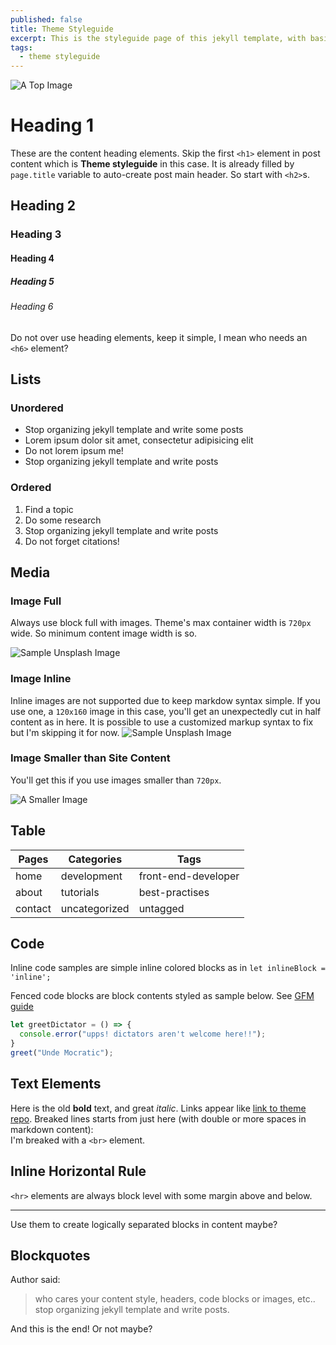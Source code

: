 ```yaml
---
published: false
title: Theme Styleguide
excerpt: This is the styleguide page of this jekyll template, with basic HTML elements, styles and etc..
tags:
  - theme styleguide
---
```


![A Top Image](https://picsum.photos/720/320/?image=212 "A Top Image")

# Heading 1

These are the content heading elements. Skip the first `<h1>` element in post content which is **Theme styleguide** in this case. It is already filled by `page.title` variable to auto-create post main header. So start with `<h2>`s.

## Heading 2

### Heading 3

#### Heading 4

##### Heading 5

###### Heading 6

Do not over use heading elements, keep it simple, I mean who needs an `<h6>` element?

## Lists

### Unordered

- Stop organizing jekyll template and write some posts
- Lorem ipsum dolor sit amet, consectetur adipisicing elit
- Do not lorem ipsum me!
- Stop organizing jekyll template and write posts

### Ordered

1. Find a topic
2. Do some research
3. Stop organizing jekyll template and write posts 
4. Do not forget citations!

## Media

### Image Full

Always use block full with images. Theme's max container width is `720px` wide. So minimum content image width is so.

![Sample Unsplash Image](https://picsum.photos/960/480/?image=479 "Sample Unsplash Image")

### Image Inline

Inline images are not supported due to keep markdow syntax simple. If you use one, a `120x160` image in this case, you'll get an unexpectedly cut in half content as in here. It is possible to use a customized markup syntax to fix but I'm skipping it for now. ![Sample Unsplash Image](https://picsum.photos/120/160/?image=756 "Sample Unsplash Image")

### Image Smaller than Site Content

You'll get this if you use images smaller than `720px`.

![A Smaller Image](https://picsum.photos/600/320/?image=519 "A Smaller Image")

## Table

| Pages    | Categories    | Tags                |
| -------- | ------------- | ------------------- |
| home     | development   | front-end-developer |
| about    | tutorials     | best-practises      |
| contact  | uncategorized | untagged            |

## Code

Inline code samples are simple inline colored blocks as in `let inlineBlock = 'inline';`

Fenced code blocks are block contents styled as sample below. See [GFM guide](https://guides.github.com/features/mastering-markdown/#GitHub-flavored-markdown "GFM guide")

```javascript
let greetDictator = () => {
  console.error("upps! dictators aren't welcome here!!");
}
greet("Unde Mocratic");
```

## Text Elements

Here is the old **bold** text, and great *italic*. Links appear like [link to theme repo](https://github.com/xkema/xkema.github.io "link to theme repo"). Breaked lines starts from just here (with double or more spaces in markdown content):  
I'm breaked with a `<br>` element.

## Inline Horizontal Rule

`<hr>` elements are always block level with some margin above and below.

- - - 

Use them to create logically separated blocks in content maybe?

## Blockquotes

Author said:

> who cares your content style, headers, code blocks or images, etc.. stop organizing jekyll template and write posts.

And this is the end! Or not maybe?